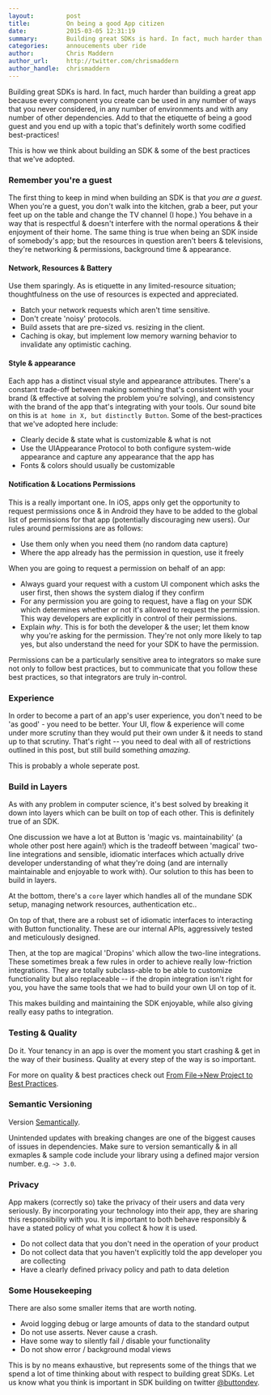 ```yaml
---
layout:         post
title:          On being a good App citizen
date:           2015-03-05 12:31:19
summary:        Building great SDKs is hard. In fact, much harder than building a great app because every component you create can be used in any number of ways that you never considered, in any number of environments and with any number of other dependencies. Add to that the etiquette of being a good guest and you end up with a topic that's definitely worth some codised best-practices! 
categories:     annoucements uber ride
author:         Chris Maddern
author_url:     http://twitter.com/chrismaddern
author_handle:  chrismaddern
---
```


Building great SDKs is hard. In fact, much harder than building a great app because every component you create can be used in any number of ways that you never considered, in any number of environments and with any number of other dependencies. Add to that the etiquette of being a good guest and you end up with a topic that's definitely worth some codified best-practices! 

This is how we think about building an SDK & some of the best practices that we've adopted.

### Remember you're a guest
The first thing to keep in mind when building an SDK is that <em>you are a guest</em>. When you're a guest, you don't walk into the kitchen, grab a beer, put your feet up on the table and change the TV channel (I hope.) You behave in a way that is respectful & doesn't interfere with the normal operations & their enjoyment of their home. The same thing is true when being an SDK inside of somebody's app; but the resources in question aren't beers & televisions, they're networking & permissions, background time & appearance. 

#### Network, Resources & Battery
Use them sparingly. As is etiquette in any limited-resource situation; thoughtfulness on the use of resources is expected and appreciated. 

- Batch your network requests which aren't time sensitive. 
- Don't create 'noisy' protocols. 
- Build assets that are pre-sized vs. resizing in the client. 
- Caching is okay, but implement low memory warning behavior to invalidate any optimistic caching. 

#### Style & appearance
Each app has a distinct visual style and appearance attributes. There's a constant trade-off between making something that's consistent with your brand (& effective at solving the problem you're solving), and consistency with the brand of the app that's integrating with your tools. Our sound bite on this is `at home in X, but distinctly Button`. Some of the best-practices that we've adopted here include:

- Clearly decide & state what is customizable & what is not
- Use the UIAppearance Protocol to both configure system-wide appearance and capture any appearance that the app has
- Fonts & colors should usually be customizable

#### Notification & Locations Permissions
This is a really important one. In iOS, apps only get the opportunity to request permissions once & in Android they have to be added to the global list of permissions for that app (potentially discouraging new users). Our rules around permissions are as follows:

- Use them only when you need them (no random data capture)
- Where the app already has the permission in question, use it freely

When you are going to request a permission on behalf of an app:

- Always guard your request with a custom UI component which asks the user first, then shows the system dialog if they confirm
- For any permission you are going to request, have a flag on your SDK which determines whether or not it's allowed to request the permission. This way developers are explicitly in control of their permissions.
- Explain <em>why</em>. This is for both the developer & the user; let them know why you're asking for the permission. They're not only more likely to tap yes, but also understand the need for your SDK to have the permission.

Permissions can be a particularly sensitive area to integrators so make sure not only to follow best practices, but to communicate that you follow these best practices, so that integrators are truly in-control.

### Experience

In order to become a part of an app's user experience, you don't need to be 'as good' - you need to be better. Your UI, flow & experience will come under more scrutiny than they would put their own under & it needs to stand up to that scrutiny. That's right -- you need to deal with all of restrictions outlined in this post, but still build something *amazing*.

This is probably a whole seperate post.

### Build in Layers

As with any problem in computer science, it's best solved by breaking it down into layers which can be built on top of each other. This is definitely true of an SDK.

One discussion we have a lot at Button is 'magic vs. maintainability' (a whole other post here again!) which is the tradeoff between 'magical' two-line integrations and sensible, idiomatic interfaces which actually drive developer understanding of what they're doing (and are internally maintainable and enjoyable to work with). Our solution to this has been to build in layers.

At the bottom, there's a `core` layer which handles all of the mundane SDK setup, managing network resources, authentication etc.. 

On top of that, there are a robust set of idiomatic interfaces to interacting with Button functionality. These are our internal APIs, aggressively tested and meticulously designed.

Then, at the top are magical 'Dropins' which allow the two-line integrations. These sometimes break a few rules in order to achieve really low-friction integrations. They are totally subclass-able to be able to customize functionality but also replaceable -- if the dropin integration isn't right for you, you have the same tools that we had to build your own UI on top of it.

This makes building and maintaining the SDK enjoyable, while also giving really easy paths to integration.

### Testing & Quality
Do it. Your tenancy in an app is over the moment you start crashing & get in the way of their business. Quality at every step of the way is so important.

For more on quality & best practices check out <a href="http://building.usebutton.com/process/best-practices/new-project/2014/10/15/from-file-new-project-to-best-practices/">From File->New Project to Best Practices</a>.

### Semantic Versioning
Version <a href="http://semver.org/">Semantically</a>.

Unintended updates with breaking changes are one of the biggest causes of issues in dependencies. Make sure to version semantically & in all exmaples & sample code include your library using a defined major version number. e.g. `~> 3.0`. 

### Privacy
App makers (correctly	so) take the privacy of their users and data very seriously. By incorporating your technology into their app, they are sharing this responsibility with you. It is important to both behave responsibly & have a stated policy of what you collect & how it is used.

- Do not collect data that you don't need in the operation of your product
- Do not collect data that you haven't explicitly told the app developer you are collecting
- Have a clearly defined privacy policy and path to data deletion

### Some Housekeeping

There are also some smaller items that are worth noting.

- Avoid logging debug or large amounts of data to the standard output
- Do not use asserts. Never cause a crash.
- Have some way to silently fail / disable your functionality
- Do not show error / background modal views

This is by no means exhaustive, but represents some of the things that we spend a lot of time thinking about with respect to building great SDKs. Let us know what you think is important in SDK building on twitter <a href="http://twitter.com/buttondev">@buttondev</a>.


